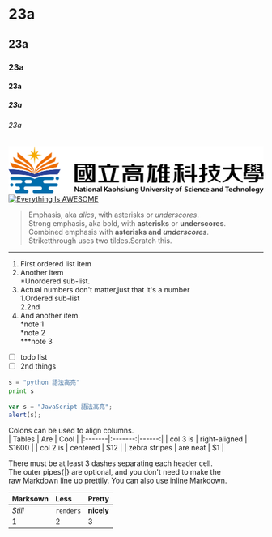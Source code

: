 # 23a
## 23a
### 23a
#### 23a
##### 23a
###### 23a
![NKUST](nkust.jpg "高科大")
[![Everything Is AWESOME](https://img.youtube.com/vi/StTqXEQ2l-Y/0.jpg)](https://www.youtube.com/watch?v=StTqXEQ2l-Y "Everything Is AWESOME")
> Emphasis, aka *alics*, with asterisks or *underscores*.  
> Strong emphasis, aka bold, with **asterisks** or **underscores**.  
> Combined emphasis with **asterisks and _underscores_**.  
> Striketthrough uses two tildes.~~Scratch this.~~
> 

***
1. First ordered list item  
2. Another item  
    *Unordered sub-list.  
3. Actual numbers don't matter,just that it's a number  
   1.Ordered sub-list   
   2.2nd  
4. And another item.  
    *note 1   
    *note 2  
    ***note 3  
- [ ] todo list
- [ ] 2nd things

```python
s = "python 語法高亮"
print s
```
```javascript
var s = "JavaScript 語法高亮";
alert(s);
```

Colons can be used to align columns.  
| Tables | Are | Cool |
|:-------|:-------:|------:|
| col 3 is | right-aligned | $1600 |
| col 2 is | centered | $12 |
| zebra stripes | are neat | $1 |

There must be at least 3 dashes separating each header cell.  
The outer pipes{|} are optional, and you don't need to make the  
raw Markdown line up prettily. You can also use inline Markdown.  

| Marksown | Less | Pretty |
|:-------|:-------|:------|
| *Still* | `renders` | **nicely** |
| 1 | 2 | 3 |
